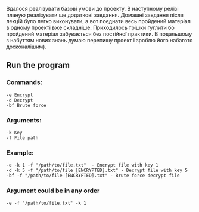 Вдалося реалізувати базові умови до проекту.
В наступному релізі планую реалізувати ще додаткові завдання.
Домашні завдання після лекцій було легко виконувати, а вот поєднати весь пройдений матеріал в одному проекті вже складніше.
Приходилось трішки гуглити бо пройдений матеріал забувається без постійної практики.
В подальшому з набуттям нових знань думаю перепишу проект і зроблю його набагото досконалішим).


## Run the program

### Commands:

```
-e Encrypt
-d Decrypt
-bf Brute force
```

### Arguments:
```
-k Key
-f File path
```

### Example:
```
-e -k 1 -f "/path/to/file.txt"  - Encrypt file with key 1
-d -k 5 -f "/path/to/file [ENCRYPTED].txt" - Decrypt file with key 5
-bf -f "/path/to/file [ENCRYPTED].txt" - Brute force decrypt file
```

### Argument could be in any order
```
-e -f "/path/to/file.txt" -k 1
```
